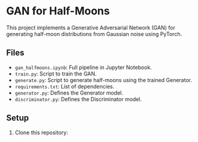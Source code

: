 # GAN for Half-Moons

This project implements a Generative Adversarial Network (GAN) for generating half-moon distributions from Gaussian noise using PyTorch.

## Files
- `gan_halfmoons.ipynb`: Full pipeline in Jupyter Notebook.
- `train.py`: Script to train the GAN.
- `generate.py`: Script to generate half-moons using the trained Generator.
- `requirements.txt`: List of dependencies.
- `generator.py`: Defines the Generator model.
- `discriminator.py`: Defines the Discriminator model.

## Setup
1. Clone this repository:
